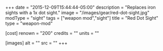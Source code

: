 +++
date = "2015-12-09T15:44:44-05:00"
description = "Replaces iron sights with a 1x dot sight."
image = "/images/gear/red-dot-sight.jpg"
modType = "sight"
tags = ["weapon mod","sight"]
title = "Red Dot Sight"
type = "weapon-mod"

[cost]
  renown = "200"
  credits = ""
  units = ""

[images]
  alt = ""
  src = ""
+++
